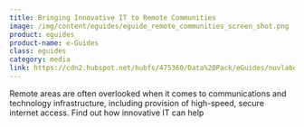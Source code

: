 ```yaml
---
title: Bringing Innovative IT to Remote Communities
image: /img/content/eguides/eguide_remote_communities_screen_shot.png
product: eguides
product-name: e-Guides
class: eguides
category: media
link: https://cdn2.hubspot.net/hubfs/475360/Data%20Pack/eGuides/nuvlabox/eGuide-NuvlaBox-remote-communities.pdf
---
```


Remote areas are often overlooked when it comes to communications and technology infrastructure, including provision of high-speed, secure internet access. Find out how innovative IT can help
